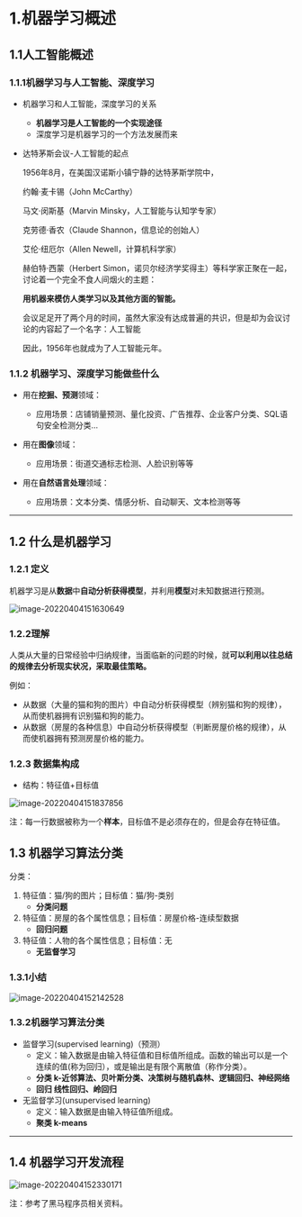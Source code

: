 # 1.机器学习概述

## 1.1人工智能概述

### 1.1.1机器学习与人工智能、深度学习

- 机器学习和人工智能，深度学习的关系
  - **机器学习是人工智能的一个实现途径**
  - 深度学习是机器学习的一个方法发展而来

- 达特茅斯会议-人工智能的起点

  1956年8月，在美国汉诺斯小镇宁静的达特茅斯学院中，

  约翰·麦卡锡（John McCarthy）

  马文·闵斯基（Marvin Minsky，人工智能与认知学专家）

  克劳德·香农（Claude Shannon，信息论的创始人）

  艾伦·纽厄尔（Allen Newell，计算机科学家）

  赫伯特·西蒙（Herbert Simon，诺贝尔经济学奖得主）等科学家正聚在一起，讨论着一个完全不食人间烟火的主题：

  **用机器来模仿人类学习以及其他方面的智能。**

  会议足足开了两个月的时间，虽然大家没有达成普遍的共识，但是却为会议讨论的内容起了一个名字：人工智能

  因此，1956年也就成为了人工智能元年。

### 1.1.2 机器学习、深度学习能做些什么

- 用在**挖掘、预测**领域：
  - 应用场景：店铺销量预测、量化投资、广告推荐、企业客户分类、SQL语句安全检测分类…
- 用在**图像**领域：
  - 应用场景：街道交通标志检测、人脸识别等等

- 用在**自然语言处理**领域：
  - 应用场景：文本分类、情感分析、自动聊天、文本检测等等

-----

## 1.2 什么是机器学习

### 1.2.1 定义

机器学习是从**数据**中**自动分析获得模型**，并利用**模型**对未知数据进行预测。

![image-20220404151630649](C:\Users\Administrator\AppData\Roaming\Typora\typora-user-images\image-20220404151630649.png)

### 1.2.2理解

人类从大量的日常经验中归纳规律，当面临新的问题的时候，就**可以利用以往总结的规律去分析现实状况，采取最佳策略。**

例如：

- 从数据（大量的猫和狗的图片）中自动分析获得模型（辨别猫和狗的规律），从而使机器拥有识别猫和狗的能力。
- 从数据（房屋的各种信息）中自动分析获得模型（判断房屋价格的规律），从而使机器拥有预测房屋价格的能力。

### 1.2.3 数据集构成

- 结构：特征值+目标值

![image-20220404151837856](C:\Users\Administrator\AppData\Roaming\Typora\typora-user-images\image-20220404151837856.png)

注：每一行数据被称为一个**样本**，目标值不是必须存在的，但是会存在特征值。

## 1.3 机器学习算法分类

分类：

1. 特征值：猫/狗的图片；目标值：猫/狗-类别
   - **分类问题**
2. 特征值：房屋的各个属性信息；目标值：房屋价格-连续型数据
   - **回归问题**
3. 特征值：人物的各个属性信息；目标值：无
   - **无监督学习**

### 1.3.1小结

![image-20220404152142528](C:\Users\Administrator\AppData\Roaming\Typora\typora-user-images\image-20220404152142528.png)

### 1.3.2机器学习算法分类

- 监督学习(supervised learning)（预测）
  - 定义：输入数据是由输入特征值和目标值所组成。函数的输出可以是一个连续的值(称为回归），或是输出是有限个离散值（称作分类）。
  - **分类 k-近邻算法、贝叶斯分类、决策树与随机森林、逻辑回归、神经网络**
  - **回归 线性回归、岭回归**
- 无监督学习(unsupervised learning)
  - 定义：输入数据是由输入特征值所组成。
  - **聚类 k-means**

---

## 1.4 机器学习开发流程

![image-20220404152330171](C:\Users\Administrator\AppData\Roaming\Typora\typora-user-images\image-20220404152330171.png)



注：参考了黑马程序员相关资料。